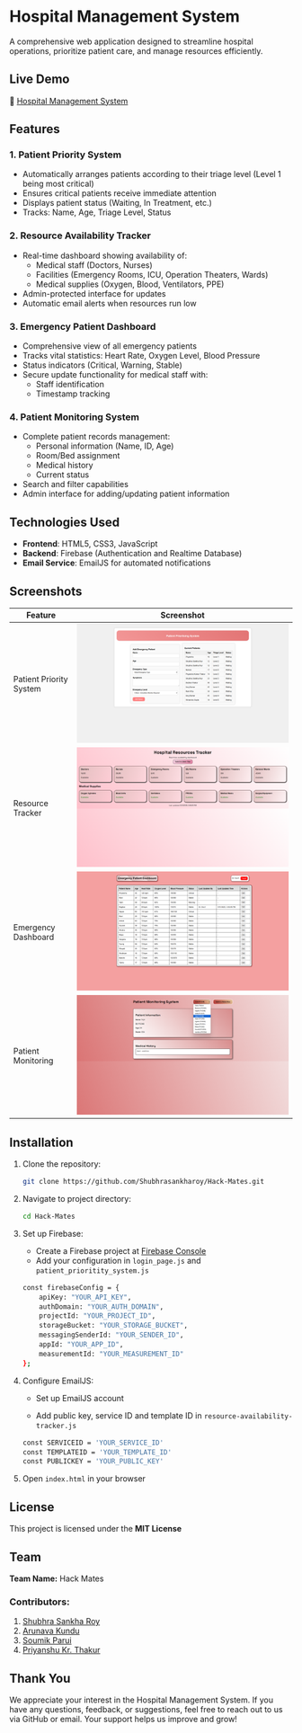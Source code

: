 # Hospital Management System

A comprehensive web application designed to streamline hospital operations, prioritize patient care, and manage resources efficiently.

## Live Demo

🔗 [Hospital Management System](https://shubhrasankharoy.github.io/Hack-Mates/)

## Features

### 1. Patient Priority System
- Automatically arranges patients according to their triage level (Level 1 being most critical)
- Ensures critical patients receive immediate attention
- Displays patient status (Waiting, In Treatment, etc.)
- Tracks: Name, Age, Triage Level, Status

### 2. Resource Availability Tracker
- Real-time dashboard showing availability of:
  - Medical staff (Doctors, Nurses)
  - Facilities (Emergency Rooms, ICU, Operation Theaters, Wards)
  - Medical supplies (Oxygen, Blood, Ventilators, PPE)
- Admin-protected interface for updates
- Automatic email alerts when resources run low

### 3. Emergency Patient Dashboard
- Comprehensive view of all emergency patients
- Tracks vital statistics: Heart Rate, Oxygen Level, Blood Pressure
- Status indicators (Critical, Warning, Stable)
- Secure update functionality for medical staff with:
  - Staff identification
  - Timestamp tracking

### 4. Patient Monitoring System
- Complete patient records management:
  - Personal information (Name, ID, Age)
  - Room/Bed assignment
  - Medical history
  - Current status
- Search and filter capabilities
- Admin interface for adding/updating patient information

## Technologies Used

- **Frontend**: HTML5, CSS3, JavaScript
- **Backend**: Firebase (Authentication and Realtime Database)
- **Email Service**: EmailJS for automated notifications

## Screenshots

| Feature | Screenshot |
|---------|------------|
| Patient Priority System | ![Patient Priority](img/prioritySystem.png) |
| Resource Tracker | ![Resource Tracker](img/resource-tracker.png) |
| Emergency Dashboard | ![Emergency Dashboard](img/emergency-dashboard.png) |
| Patient Monitoring | ![Patient Monitoring](img/patient-monitoring.png) |

## Installation

1. Clone the repository:
   ```sh
   git clone https://github.com/Shubhrasankharoy/Hack-Mates.git
   ```
2. Navigate to project directory:
   ```sh
   cd Hack-Mates
   ```
3. Set up Firebase:
    - Create a Firebase project at [Firebase Console](https://console.firebase.google.com/)
    - Add your configuration in `login_page.js` and `patient_prioritity_system.js`
    ```sh
    const firebaseConfig = {
        apiKey: "YOUR_API_KEY",
        authDomain: "YOUR_AUTH_DOMAIN",
        projectId: "YOUR_PROJECT_ID",
        storageBucket: "YOUR_STORAGE_BUCKET",
        messagingSenderId: "YOUR_SENDER_ID",
        appId: "YOUR_APP_ID",
        measurementId: "YOUR_MEASUREMENT_ID"
    };
    ```
4. Configure EmailJS:

    - Set up EmailJS account

    - Add public key, service ID and template ID in `resource-availability-tracker.js`
     ```sh
    const SERVICEID = 'YOUR_SERVICE_ID'
    const TEMPLATEID = 'YOUR_TEMPLATE_ID'
    const PUBLICKEY = 'YOUR_PUBLIC_KEY'
    ```
5. Open `index.html` in your browser

## License
  This project is licensed under the **MIT License**

## Team

**Team Name:** Hack Mates

### Contributors:
1. [Shubhra Sankha Roy](https://github.com/Shubhrasankharoy)  
2. [Arunava Kundu](https://github.com/Coolwatt)
3. [Soumik Parui](https://github.com/itssoumik)
4. [Priyanshu Kr. Thakur](https://github.com/Priyan437) 

## Thank You

We appreciate your interest in the Hospital Management System. If you have any questions, feedback, or suggestions, feel free to reach out to us via GitHub or email. Your support helps us improve and grow!
